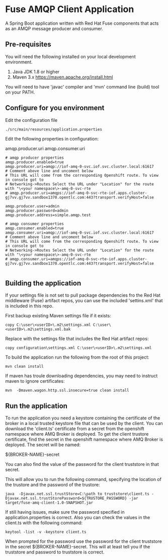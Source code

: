 # Fuse AMQP Client Application

A Spring Boot application written with Red Hat Fuse components that acts as an AMQP message producer and consumer.


## Pre-requisites 

You will need the following installed on your local development environment. 

1. Java JDK 1.8 or higher 
2. Maven 3.x 
    https://maven.apache.org/install.html


You will need to have 'javac' compiler and 'mvn' command line (build) tool on your PATH.


## Configure for you environment 

Edit the configuration file 
```
./src/main/resources/application.properties
```
Edit the following properties in configuration:

amqp.producer.uri
amqp.consumer.uri

```
# amqp producer properties
amqp.producer.enabled=true
amqp.producer.uri=amqp://iof-amq-0-svc.iof.svc.cluster.local:61617
# Comment above line and uncoment below 
# This URL will come from the corresponding Openshift route. To view in console got to 
# Networking->Routes Select the URL under "Location" for the route with "\<your namespace\>-amq-0-svc-rte
# amqp.producer.uri=amqps://iof-amq-0-svc-rte-iof.apps.cluster-gj7vv.gj7vv.sandbox1370.opentlc.com:443?transport.verifyHost=false

amqp.producer.user=admin
amqp.producer.password=admin
amqp.producer.address=simple.amqp.test

# amqp consumer properties
amqp.consumer.enabled=true
amqp.consumer.uri=amqp://iof-amq-0-svc.iof.svc.cluster.local:61617
# Comment above line and uncoment below 
# This URL will come from the corresponding Openshift route. To view in console got to 
# Networking->Routes Select the URL under "Location" for the route with "\<your namespace\>-amq-0-svc-rte
# amqp.consumer.uri=amqps://iof-amq-0-svc-rte-iof.apps.cluster-gj7vv.gj7vv.sandbox1370.opentlc.com:443?transport.verifyHost=false


```


## Building the application

If your settings file is not set to pull package dependencies fro the Red Hat middleware (Fuse)
artifact repos, you can use the included 'settins.xml' that is included in this repo. 

First backup existing Maven settings file if it exists: 
```
copy C:\user\<userID>\.m2\settings.xml C:\user\<userID>\.m2\settings.xml.bak
```
Replace with the settings file that includes the Red Hat artifact repos:

```
copy configuration\settings.xml C:\user\<userID>\.m2\settings.xml 
```

To build the application run the following from the root of this project:

```
mvn clean install
```
If maven has troule downloading dependencies, you may need to instruct maven to ignore certificates:

```
mvn  -Dmaven.wagon.http.ssl.insecure=true clean install 
```

## Run the application 

To run the application you need a keystore containing the certificate of the broker
in a local trusted keystore file that can be used by the client. You can download the 'client.ts' certificate 
from a secret from the openshift namespace where AMQ Broker is deployed. 
To get the client trustore certificate, find the secret in the openshift
namespace where AMQ Broker is deployed.  The secret will be named:

${BROKER-NAME}-secret

You can also find  the value of the password for the client truststore in that secret.

This will allow you to run the following command, specifying the location of the trustore and the 
password of the trustore:


```
java  -Djavax.net.ssl.trustStore=C:\path to truststore\client.ts -Djavax.net.ssl.trustStorePassword=${TRUSTORE_PASSWORD} -jar target/fuse-amq-client-1.0-SNAPSHOT.jar
```

If still having issues, make sure the password specified in application.properties is correct. 
Also you can check the values in the client.ts with the following command:
```
keytool -list -v -keystore client.ts  
```
When prompted for the password use the password for the client truststore in the secret ${BROKER-NAME}-secret.
This will at least tell you if the truststore and password to truststore is correct.  
